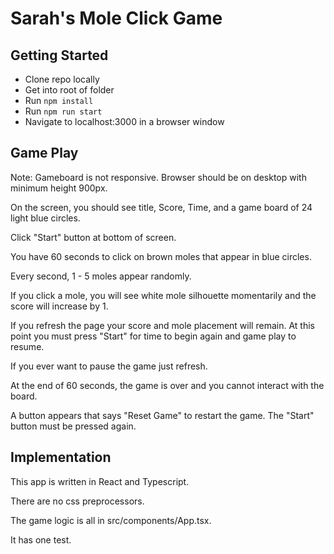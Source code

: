 
# Sarah's Mole Click Game

## Getting Started

 - Clone repo locally
 - Get into root of folder
 - Run `npm install`
 - Run `npm run start`
 - Navigate to localhost:3000 in a browser window

## Game Play

Note: Gameboard is not responsive. Browser should be on desktop with minimum height 900px.

On the screen, you should see title, Score, Time, and a game board of 24 light blue circles.

Click "Start" button at bottom of screen.

You have 60 seconds to click on brown moles that appear in blue circles.

Every second, 1 - 5 moles appear randomly.

If you click a mole, you will see white mole silhouette momentarily and the score will increase by 1.

If you refresh the page your score and mole placement will remain. At this point you must press "Start" for time to begin again and game play to resume.

If you ever want to pause the game just refresh.

At the end of 60 seconds, the game is over and you cannot interact with the board.

A button appears that says "Reset Game" to restart the game. The "Start" button must be pressed again.

## Implementation

This app is written in React and Typescript.

There are no css preprocessors.

The game logic is all in src/components/App.tsx.

It has one test. 